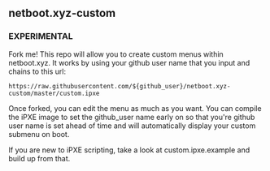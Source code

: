 ## netboot.xyz-custom

### EXPERIMENTAL

Fork me!  This repo will allow you to create custom menus within netboot.xyz.
It works by using your github user name that you input and chains to this url:

    https://raw.githubusercontent.com/${github_user}/netboot.xyz-custom/master/custom.ipxe

Once forked, you can edit the menu as much as you want.  You can compile the iPXE image to
set the github_user name early on so that you're github user name is set ahead of time and
will automatically display your custom submenu on boot.

If you are new to iPXE scripting, take a look at custom.ipxe.example and build up from that.

